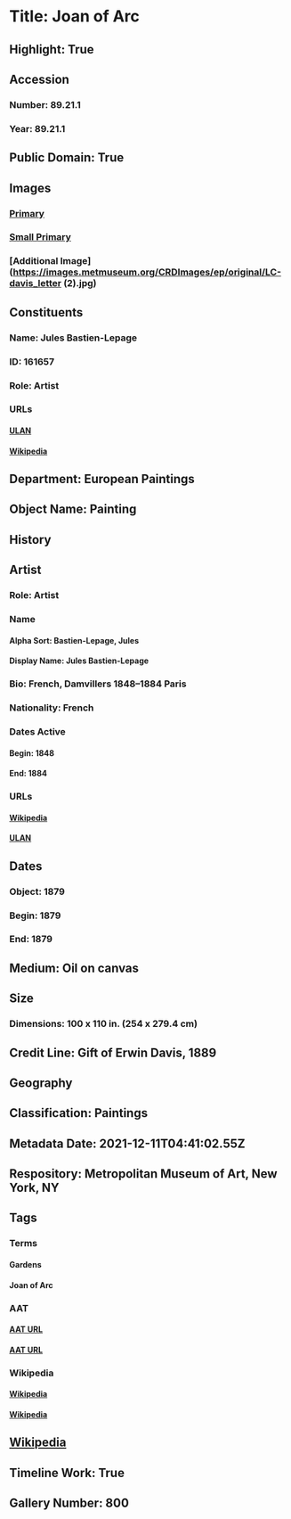 # Title: Joan of Arc
## Highlight: True
## Accession
### Number: 89.21.1
### Year: 89.21.1
## Public Domain: True
## Images
### [Primary](https://images.metmuseum.org/CRDImages/ep/original/DP-14201-049.jpg)
### [Small Primary](https://images.metmuseum.org/CRDImages/ep/web-large/DP-14201-049.jpg)
### [Additional Image](https://images.metmuseum.org/CRDImages/ep/original/LC-davis_letter (2).jpg)
## Constituents
### Name: Jules Bastien-Lepage
### ID: 161657
### Role: Artist
### URLs
#### [ULAN](http://vocab.getty.edu/page/ulan/500015744)
#### [Wikipedia](https://www.wikidata.org/wiki/Q541859)
## Department: European Paintings
## Object Name: Painting
## History
## Artist
### Role: Artist
### Name
#### Alpha Sort: Bastien-Lepage, Jules
#### Display Name: Jules Bastien-Lepage
### Bio: French, Damvillers 1848–1884 Paris
### Nationality: French
### Dates Active
#### Begin: 1848
#### End: 1884
### URLs
#### [Wikipedia](https://www.wikidata.org/wiki/Q541859)
#### [ULAN](http://vocab.getty.edu/page/ulan/500015744)
## Dates
### Object: 1879
### Begin: 1879
### End: 1879
## Medium: Oil on canvas
## Size
### Dimensions: 100 x 110 in. (254 x 279.4 cm)
## Credit Line: Gift of Erwin Davis, 1889
## Geography
## Classification: Paintings
## Metadata Date: 2021-12-11T04:41:02.55Z
## Respository: Metropolitan Museum of Art, New York, NY
## Tags
### Terms
#### Gardens
#### Joan of Arc
### AAT
#### [AAT URL](http://vocab.getty.edu/page/aat/300008090)
#### [AAT URL](http://vocab.getty.edu/page/ulan/500343198)
### Wikipedia
#### [Wikipedia]()
#### [Wikipedia]()
## [Wikipedia](https://www.wikidata.org/wiki/Q16651190)
## Timeline Work: True
## Gallery Number: 800